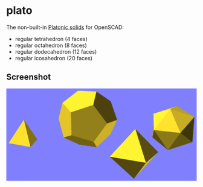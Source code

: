 # plato

The non-built-in [Platonic solids](http://en.wikipedia.org/wiki/Platonic_solid) for OpenSCAD:
* regular tetrahedron (4 faces)
* regular octahedron (8 faces)
* regular dodecahedron (12 faces)
* regular icosahedron (20 faces)

## Screenshot

![screenshot](plato.png)
